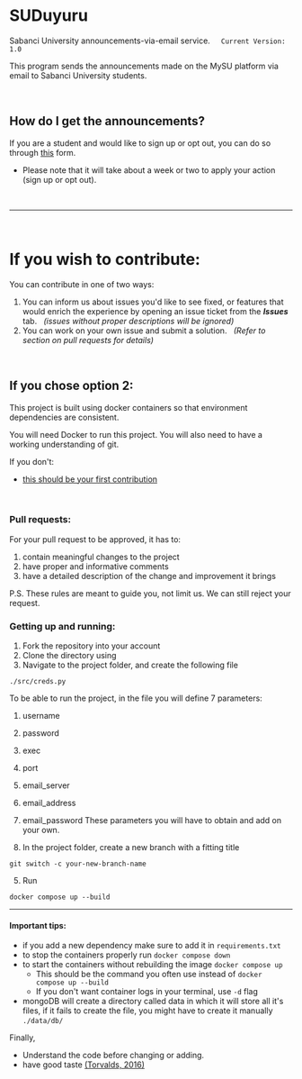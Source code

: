 # SUDuyuru
Sabanci University announcements-via-email service.  &nbsp; &nbsp;  `Current Version: 1.0`

This program sends the announcements made on the MySU platform via email to Sabanci University students.

&nbsp;  

## How do I get the announcements? 
If you are a student and would like to sign up or opt out, you can do so through [this](https://docs.google.com/forms/d/e/1FAIpQLSctaTmhUP7JPJLhNYtZJ3ArsXXdUXu4y7pcYjkQL-N_efC9yA/viewform?usp=sf_link) form. 

      
* Please note that it will take about a week or two to apply your action (sign up or opt out).

&nbsp; 

---

&nbsp;  

# If you wish to contribute:

You can contribute in one of two ways:

1. You can inform us about issues you'd like to see fixed, or features that would enrich the experience by opening an issue ticket from the ***Issues*** tab. &nbsp; *(issues without proper descriptions will be ignored)*
2. You can work on your own issue and submit a solution. &nbsp; *(Refer to section on pull requests for details)*

&nbsp;  

## If you chose option 2:

This project is built using docker containers so that environment dependencies are consistent.

You will need Docker to run this project. You will also need to have a working understanding of git. 

If you don't:
* [this should be your first contribution](https://github.com/firstcontributions/first-contributions)

&nbsp;

### Pull requests:

For your pull request to be approved, it has to:
1. contain meaningful changes to the project
2. have proper and informative comments
3. have a detailed description of the change and improvement it brings

P.S. These rules are meant to guide you, not limit us. We can still reject your request.

### Getting up and running:
1. Fork the repository into your account
2. Clone the directory using
3. Navigate to the project folder, and create the following file
```
./src/creds.py
```
To be able to run the project, in the file you will define 7 parameters:
1. username
2. password
3. exec
4. port
5. email_server
6. email_address
7. email_password
These parameters you will have to obtain and add on your own.

8. In the project folder, create a new branch with a fitting title
```
git switch -c your-new-branch-name
```
5. Run
```
docker compose up --build
```
---
#### Important tips:
* if you add a new dependency make sure to add it in `requirements.txt`
* to stop the containers properly run `docker compose down`
* to start the containers without rebuilding the image `docker compose up`
  * This should be the command you often use instead of `docker compose up --build`
  * If you don't want container logs in your terminal, use `-d` flag
* mongoDB will create a directory called data in which it will store all it's files,
    if it fails to create the file, you might have to create it manually `./data/db/`

Finally,
- Understand the code before changing or adding.
- have good taste [(Torvalds, 2016)](https://youtu.be/o8NPllzkFhE?si=TZurusgJ8xs1UhSb&t=857)
